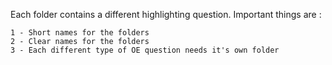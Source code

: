 Each folder contains a different highlighting question. Important things are :  

	1 - Short names for the folders
	2 - Clear names for the folders
	3 - Each different type of OE question needs it's own folder
     
